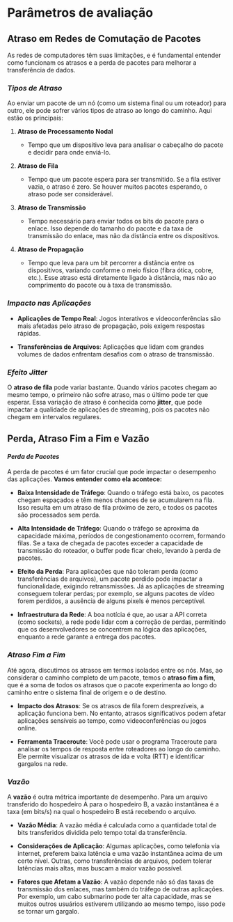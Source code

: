 # **Parâmetros de avaliação**
## Atraso em Redes de Comutação de Pacotes

As redes de computadores têm suas limitações, e é fundamental entender como funcionam os atrasos e a perda de pacotes para melhorar a transferência de dados.

### *Tipos de Atraso*
Ao enviar um pacote de um nó (como um sistema final ou um roteador) para outro, ele pode sofrer vários tipos de atraso ao longo do caminho. Aqui estão os principais:

1. **Atraso de Processamento Nodal**
   - Tempo que um dispositivo leva para analisar o cabeçalho do pacote e decidir para onde enviá-lo.

2. **Atraso de Fila**
   - Tempo que um pacote espera para ser transmitido. Se a fila estiver vazia, o atraso é zero. Se houver muitos pacotes esperando, o atraso pode ser considerável.

3. **Atraso de Transmissão**
   - Tempo necessário para enviar todos os bits do pacote para o enlace. Isso depende do tamanho do pacote e da taxa de transmissão do enlace, mas não da distância entre os dispositivos.

4. **Atraso de Propagação**
   - Tempo que leva para um bit percorrer a distância entre os dispositivos, variando conforme o meio físico (fibra ótica, cobre, etc.). Esse atraso está diretamente ligado à distância, mas não ao comprimento do pacote ou à taxa de transmissão.

### *Impacto nas Aplicações*
- **Aplicações de Tempo Real**: Jogos interativos e videoconferências são mais afetadas pelo atraso de propagação, pois exigem respostas rápidas.
  
- **Transferências de Arquivos**: Aplicações que lidam com grandes volumes de dados enfrentam desafios com o atraso de transmissão.

### *Efeito Jitter*
O **atraso de fila** pode variar bastante. Quando vários pacotes chegam ao mesmo tempo, o primeiro não sofre atraso, mas o último pode ter que esperar. Essa variação de atraso é conhecida como **jitter**, que pode impactar a qualidade de aplicações de streaming, pois os pacotes não chegam em intervalos regulares.

## Perda, Atraso Fim a Fim e Vazão

#### *Perda de Pacotes*
A perda de pacotes é um fator crucial que pode impactar o desempenho das aplicações. **Vamos entender como ela acontece:**
- **Baixa Intensidade de Tráfego**: Quando o tráfego está baixo, os pacotes chegam espaçados e têm menos chances de se acumularem na fila. Isso resulta em um atraso de fila próximo de zero, e todos os pacotes são processados sem perda.

- **Alta Intensidade de Tráfego**: Quando o tráfego se aproxima da capacidade máxima, períodos de congestionamento ocorrem, formando filas. Se a taxa de chegada de pacotes exceder a capacidade de transmissão do roteador, o buffer pode ficar cheio, levando à perda de pacotes.

- **Efeito da Perda**: Para aplicações que não toleram perda (como transferências de arquivos), um pacote perdido pode impactar a funcionalidade, exigindo retransmissões. Já as aplicações de streaming conseguem tolerar perdas; por exemplo, se alguns pacotes de vídeo forem perdidos, a ausência de alguns pixels é menos perceptível.

- **Infraestrutura da Rede**: A boa notícia é que, ao usar a API correta (como sockets), a rede pode lidar com a correção de perdas, permitindo que os desenvolvedores se concentrem na lógica das aplicações, enquanto a rede garante a entrega dos pacotes.

### *Atraso Fim a Fim*
Até agora, discutimos os atrasos em termos isolados entre os nós. Mas, ao considerar o caminho completo de um pacote, temos o **atraso fim a fim**, que é a soma de todos os atrasos que o pacote experimenta ao longo do caminho entre o sistema final de origem e o de destino.

- **Impacto dos Atrasos**: Se os atrasos de fila forem desprezíveis, a aplicação funciona bem. No entanto, atrasos significativos podem afetar aplicações sensíveis ao tempo, como videoconferências ou jogos online.

- **Ferramenta Traceroute**: Você pode usar o programa Traceroute para analisar os tempos de resposta entre roteadores ao longo do caminho. Ele permite visualizar os atrasos de ida e volta (RTT) e identificar gargalos na rede.

### *Vazão*
A **vazão** é outra métrica importante de desempenho. Para um arquivo transferido do hospedeiro A para o hospedeiro B, a vazão instantânea é a taxa (em bits/s) na qual o hospedeiro B está recebendo o arquivo.

- **Vazão Média**: A vazão média é calculada como a quantidade total de bits transferidos dividida pelo tempo total da transferência. 

- **Considerações de Aplicação**: Algumas aplicações, como telefonia via internet, preferem baixa latência e uma vazão instantânea acima de um certo nível. Outras, como transferências de arquivos, podem tolerar latências mais altas, mas buscam a maior vazão possível.

- **Fatores que Afetam a Vazão**: A vazão depende não só das taxas de transmissão dos enlaces, mas também do tráfego de outras aplicações. Por exemplo, um cabo submarino pode ter alta capacidade, mas se muitos outros usuários estiverem utilizando ao mesmo tempo, isso pode se tornar um gargalo.